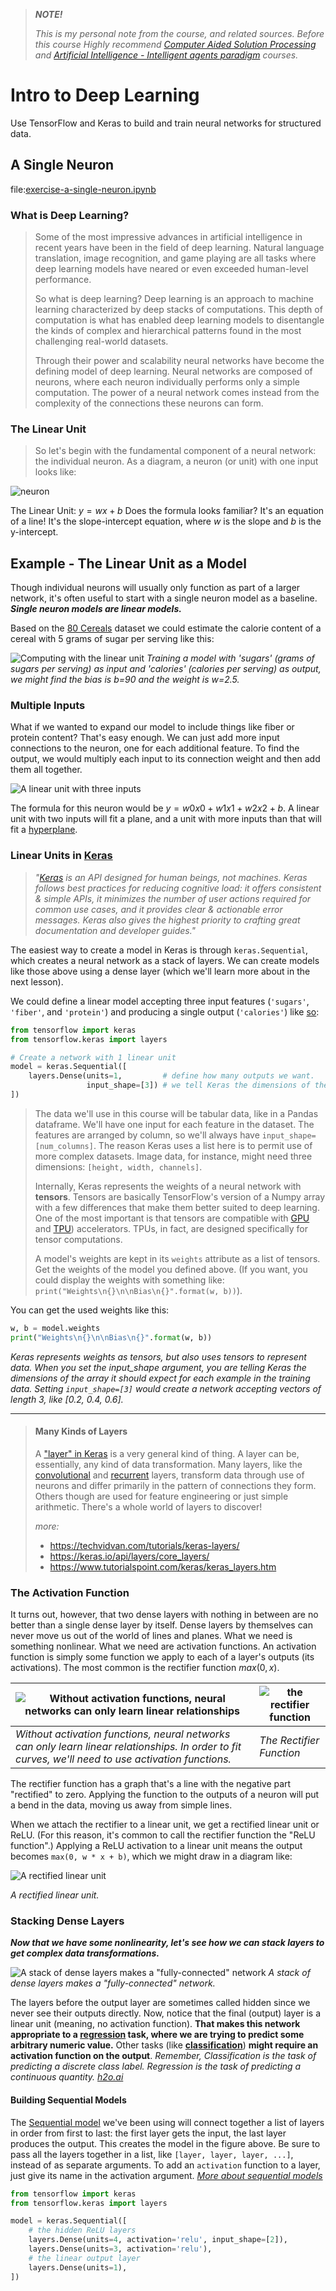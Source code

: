 > ***NOTE!***
>
> *This is my personal note from the course, and related sources. Before this course Highly recommend [Computer Aided Solution Processing](https://github.com/gabboraron/Computer_Aided_Solution_Processing) and [Artificial Intelligence - Intelligent agents paradigm](https://github.com/gabboraron/artificial_intelligence-intelligent_agents_paradigm) courses.*

# Intro to Deep Learning
Use TensorFlow and Keras to build and train neural networks for structured data.

## A Single Neuron
file:[exercise-a-single-neuron.ipynb](https://github.com/gabboraron/Intro_to_Deep_Learning-Kaggle_course/blob/main/exercise-a-single-neuron.ipynb)

### What is Deep Learning?
> Some of the most impressive advances in artificial intelligence in recent years have been in the field of deep learning. Natural language translation, image recognition, and game playing are all tasks where deep learning models have neared or even exceeded human-level performance.
>
> So what is deep learning? Deep learning is an approach to machine learning characterized by deep stacks of computations. This depth of computation is what has enabled deep learning models to disentangle the kinds of complex and hierarchical patterns found in the most challenging real-world datasets.
>
> Through their power and scalability neural networks have become the defining model of deep learning. Neural networks are composed of neurons, where each neuron individually performs only a simple computation. The power of a neural network comes instead from the complexity of the connections these neurons can form.

### The Linear Unit
> So let's begin with the fundamental component of a neural network: the individual neuron. As a diagram, a neuron (or unit) with one input looks like:

![neuron](https://storage.googleapis.com/kaggle-media/learn/images/mfOlDR6.png) 

The Linear Unit: $y=wx+b$ Does the formula looks familiar?  It's an equation of a line! It's the slope-intercept equation, where $w$ is the slope and $b$ is the y-intercept. 

## Example - The Linear Unit as a Model
Though individual neurons will usually only function as part of a larger network, it's often useful to start with a single neuron model as a baseline. ***Single neuron models are linear models.***

Based on the [80 Cereals](https://www.kaggle.com/datasets/crawford/80-cereals) dataset we could estimate the calorie content of a cereal with 5 grams of sugar per serving like this:

![Computing with the linear unit](https://storage.googleapis.com/kaggle-media/learn/images/yjsfFvY.png)
*Training a model with 'sugars' (grams of sugars per serving) as input and 'calories' (calories per serving) as output, we might find the bias is b=90 and the weight is w=2.5.*

### Multiple Inputs
What if we wanted to expand our model to include things like fiber or protein content? That's easy enough. We can just add more input connections to the neuron, one for each additional feature. To find the output, we would multiply each input to its connection weight and then add them all together.

![A linear unit with three inputs](https://storage.googleapis.com/kaggle-media/learn/images/vyXSnlZ.png)

The formula for this neuron would be $y=w0x0+w1x1+w2x2+b$. A linear unit with two inputs will fit a plane, and a unit with more inputs than that will fit a [hyperplane](https://mathworld.wolfram.com/Hyperplane.html).

### Linear Units in [Keras](https://keras.io)
> *"[Keras](https://keras.io) is an API designed for human beings, not machines. Keras follows best practices for reducing cognitive load: it offers consistent & simple APIs, it minimizes the number of user actions required for common use cases, and it provides clear & actionable error messages. Keras also gives the highest priority to crafting great documentation and developer guides."*


The easiest way to create a model in Keras is through `keras.Sequential`, which creates a neural network as a stack of layers. We can create models like those above using a dense layer (which we'll learn more about in the next lesson).

We could define a linear model accepting three input features (`'sugars'`, `'fiber'`, and `'protein'`) and producing a single output (`'calories'`) like [so](https://www.kaggle.com/code/ryanholbrook/a-single-neuron?scriptVersionId=126574232&cellId=3):

````Python
from tensorflow import keras
from tensorflow.keras import layers

# Create a network with 1 linear unit
model = keras.Sequential([
    layers.Dense(units=1,         # define how many outputs we want.
                 input_shape=[3]) # we tell Keras the dimensions of the inputs. Setting input_shape=[3] ensures the model will accept three features as input ('sugars', 'fiber', and 'protein').
])
````

> The data we'll use in this course will be tabular data, like in a Pandas dataframe. We'll have one input for each feature in the dataset. The features are arranged by column, so we'll always have `input_shape=[num_columns]`. The reason Keras uses a list here is to permit use of more complex datasets. Image data, for instance, might need three dimensions: `[height, width, channels]`. 
>
> Internally, Keras represents the weights of a neural network with **tensors**. Tensors are basically TensorFlow's version of a Numpy array with a few differences that make them better suited to deep learning. One of the most important is that tensors are compatible with [GPU](https://www.kaggle.com/docs/efficient-gpu-usage) and [TPU](https://www.kaggle.com/docs/tpu)) accelerators. TPUs, in fact, are designed specifically for tensor computations.
>
> A model's weights are kept in its `weights` attribute as a list of tensors. Get the weights of the model you defined above. (If you want, you could display the weights with something like: `print("Weights\n{}\n\nBias\n{}".format(w, b))`).

You can get the used weights like this:
```Python
w, b = model.weights
print("Weights\n{}\n\nBias\n{}".format(w, b))
```

*Keras represents weights as tensors, but also uses tensors to represent data. When you set the input_shape argument, you are telling Keras the dimensions of the array it should expect for each example in the training data. Setting `input_shape=[3]` would create a network accepting vectors of length 3, like [0.2, 0.4, 0.6].*





----
> ####  Many Kinds of Layers
>
>  A ["layer" in Keras](https://www.tensorflow.org/api_docs/python/tf/keras/layers) is a very general kind of thing. A layer can be, essentially, any kind of data transformation. Many layers, like the [convolutional](https://www.tensorflow.org/api_docs/python/tf/keras/layers/Conv2D) and [recurrent](https://www.tensorflow.org/api_docs/python/tf/keras/layers/RNN) layers, transform data through use of neurons and differ primarily in the pattern of connections they form. Others though are used for feature engineering or just simple arithmetic. There's a whole world of layers to discover!
>
> *more:*
> - https://techvidvan.com/tutorials/keras-layers/
> - https://keras.io/api/layers/core_layers/
> - https://www.tutorialspoint.com/keras/keras_layers.htm

### The Activation Function

It turns out, however, that two dense layers with nothing in between are no better than a single dense layer by itself. Dense layers by themselves can never move us out of the world of lines and planes. What we need is something nonlinear. What we need are activation functions. An activation function is simply some function we apply to each of a layer's outputs (its activations). The most common is the rectifier function $max(0,x)$.

| ![Without activation functions, neural networks can only learn linear relationships](https://github.com/gabboraron/Intro_to_Deep_Learning-Kaggle_course/blob/main/images/OLSUEYT.png) | ![the rectifier function](https://github.com/gabboraron/Intro_to_Deep_Learning-Kaggle_course/blob/main/images/eFry7Yu.png) |
| ------ | ------- |
| *Without activation functions, neural networks can only learn linear relationships. In order to fit curves, we'll need to use activation functions.* | *The Rectifier Function* |

The rectifier function has a graph that's a line with the negative part "rectified" to zero. Applying the function to the outputs of a neuron will put a bend in the data, moving us away from simple lines.

When we attach the rectifier to a linear unit, we get a rectified linear unit or ReLU. (For this reason, it's common to call the rectifier function the "ReLU function".) Applying a ReLU activation to a linear unit means the output becomes `max(0, w * x + b)`, which we might draw in a diagram like:

![A rectified linear unit](https://github.com/gabboraron/Intro_to_Deep_Learning-Kaggle_course/blob/main/images/eFry7Yu.png)

*A rectified linear unit.*


### Stacking Dense Layers
***Now that we have some nonlinearity, let's see how we can stack layers to get complex data transformations.***

![A stack of dense layers makes a "fully-connected" network](https://github.com/gabboraron/Intro_to_Deep_Learning-Kaggle_course/blob/main/images/Y5iwFQZ.png)
*A stack of dense layers makes a "fully-connected" network.*


The layers before the output layer are sometimes called hidden since we never see their outputs directly. Now, notice that the final (output) layer is a linear unit (meaning, no activation function). **That makes this network appropriate to a [regression](https://www.ssla.co.uk/regression-in-ai/) task, where we are trying to predict some arbitrary numeric value.** Other tasks (like **[classification](https://www.simplilearn.com/tutorials/machine-learning-tutorial/classification-in-machine-learning)**) **might require an activation function on the output**. *Remember, Classification is the task of predicting a discrete class label. Regression is the task of predicting a continuous quantity. [h2o.ai](https://h2o.ai/wiki/classification/)*

#### Building Sequential Models
The [Sequential model](https://keras.io/guides/sequential_model/) we've been using will connect together a list of layers in order from first to last: the first layer gets the input, the last layer produces the output. This creates the model in the figure above. Be sure to pass all the layers together in a list, like `[layer, layer, layer, ...]`, instead of as separate arguments. To add an `activation` function to a layer, just give its name in the activation argument. *[More about sequential models](https://en.wikipedia.org/wiki/Sequential_model)*
````Python
from tensorflow import keras
from tensorflow.keras import layers

model = keras.Sequential([
    # the hidden ReLU layers
    layers.Dense(units=4, activation='relu', input_shape=[2]),
    layers.Dense(units=3, activation='relu'),
    # the linear output layer 
    layers.Dense(units=1),
])
````
